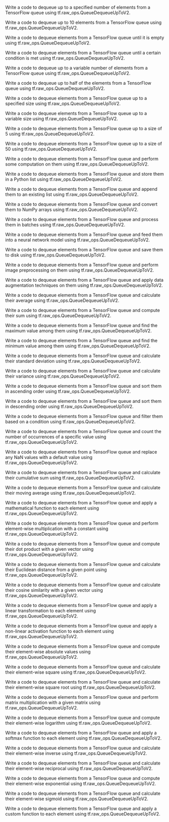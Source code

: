 Write a code to dequeue up to a specified number of elements from a TensorFlow queue using tf.raw_ops.QueueDequeueUpToV2.

Write a code to dequeue up to 10 elements from a TensorFlow queue using tf.raw_ops.QueueDequeueUpToV2.

Write a code to dequeue elements from a TensorFlow queue until it is empty using tf.raw_ops.QueueDequeueUpToV2.

Write a code to dequeue elements from a TensorFlow queue until a certain condition is met using tf.raw_ops.QueueDequeueUpToV2.

Write a code to dequeue up to a variable number of elements from a TensorFlow queue using tf.raw_ops.QueueDequeueUpToV2.

Write a code to dequeue up to half of the elements from a TensorFlow queue using tf.raw_ops.QueueDequeueUpToV2.

Write a code to dequeue elements from a TensorFlow queue up to a specified size using tf.raw_ops.QueueDequeueUpToV2.

Write a code to dequeue elements from a TensorFlow queue up to a variable size using tf.raw_ops.QueueDequeueUpToV2.

Write a code to dequeue elements from a TensorFlow queue up to a size of 5 using tf.raw_ops.QueueDequeueUpToV2.

Write a code to dequeue elements from a TensorFlow queue up to a size of 50 using tf.raw_ops.QueueDequeueUpToV2.

Write a code to dequeue elements from a TensorFlow queue and perform some computation on them using tf.raw_ops.QueueDequeueUpToV2.

Write a code to dequeue elements from a TensorFlow queue and store them in a Python list using tf.raw_ops.QueueDequeueUpToV2.

Write a code to dequeue elements from a TensorFlow queue and append them to an existing list using tf.raw_ops.QueueDequeueUpToV2.

Write a code to dequeue elements from a TensorFlow queue and convert them to NumPy arrays using tf.raw_ops.QueueDequeueUpToV2.

Write a code to dequeue elements from a TensorFlow queue and process them in batches using tf.raw_ops.QueueDequeueUpToV2.

Write a code to dequeue elements from a TensorFlow queue and feed them into a neural network model using tf.raw_ops.QueueDequeueUpToV2.

Write a code to dequeue elements from a TensorFlow queue and save them to disk using tf.raw_ops.QueueDequeueUpToV2.

Write a code to dequeue elements from a TensorFlow queue and perform image preprocessing on them using tf.raw_ops.QueueDequeueUpToV2.

Write a code to dequeue elements from a TensorFlow queue and apply data augmentation techniques on them using tf.raw_ops.QueueDequeueUpToV2.

Write a code to dequeue elements from a TensorFlow queue and calculate their average using tf.raw_ops.QueueDequeueUpToV2.

Write a code to dequeue elements from a TensorFlow queue and compute their sum using tf.raw_ops.QueueDequeueUpToV2.

Write a code to dequeue elements from a TensorFlow queue and find the maximum value among them using tf.raw_ops.QueueDequeueUpToV2.

Write a code to dequeue elements from a TensorFlow queue and find the minimum value among them using tf.raw_ops.QueueDequeueUpToV2.

Write a code to dequeue elements from a TensorFlow queue and calculate their standard deviation using tf.raw_ops.QueueDequeueUpToV2.

Write a code to dequeue elements from a TensorFlow queue and calculate their variance using tf.raw_ops.QueueDequeueUpToV2.

Write a code to dequeue elements from a TensorFlow queue and sort them in ascending order using tf.raw_ops.QueueDequeueUpToV2.

Write a code to dequeue elements from a TensorFlow queue and sort them in descending order using tf.raw_ops.QueueDequeueUpToV2.

Write a code to dequeue elements from a TensorFlow queue and filter them based on a condition using tf.raw_ops.QueueDequeueUpToV2.

Write a code to dequeue elements from a TensorFlow queue and count the number of occurrences of a specific value using tf.raw_ops.QueueDequeueUpToV2.

Write a code to dequeue elements from a TensorFlow queue and replace any NaN values with a default value using tf.raw_ops.QueueDequeueUpToV2.

Write a code to dequeue elements from a TensorFlow queue and calculate their cumulative sum using tf.raw_ops.QueueDequeueUpToV2.

Write a code to dequeue elements from a TensorFlow queue and calculate their moving average using tf.raw_ops.QueueDequeueUpToV2.

Write a code to dequeue elements from a TensorFlow queue and apply a mathematical function to each element using tf.raw_ops.QueueDequeueUpToV2.

Write a code to dequeue elements from a TensorFlow queue and perform element-wise multiplication with a constant using tf.raw_ops.QueueDequeueUpToV2.

Write a code to dequeue elements from a TensorFlow queue and compute their dot product with a given vector using tf.raw_ops.QueueDequeueUpToV2.

Write a code to dequeue elements from a TensorFlow queue and calculate their Euclidean distance from a given point using tf.raw_ops.QueueDequeueUpToV2.

Write a code to dequeue elements from a TensorFlow queue and calculate their cosine similarity with a given vector using tf.raw_ops.QueueDequeueUpToV2.

Write a code to dequeue elements from a TensorFlow queue and apply a linear transformation to each element using tf.raw_ops.QueueDequeueUpToV2.

Write a code to dequeue elements from a TensorFlow queue and apply a non-linear activation function to each element using tf.raw_ops.QueueDequeueUpToV2.

Write a code to dequeue elements from a TensorFlow queue and compute their element-wise absolute values using tf.raw_ops.QueueDequeueUpToV2.

Write a code to dequeue elements from a TensorFlow queue and calculate their element-wise square using tf.raw_ops.QueueDequeueUpToV2.

Write a code to dequeue elements from a TensorFlow queue and calculate their element-wise square root using tf.raw_ops.QueueDequeueUpToV2.

Write a code to dequeue elements from a TensorFlow queue and perform matrix multiplication with a given matrix using tf.raw_ops.QueueDequeueUpToV2.

Write a code to dequeue elements from a TensorFlow queue and compute their element-wise logarithm using tf.raw_ops.QueueDequeueUpToV2.

Write a code to dequeue elements from a TensorFlow queue and apply a softmax function to each element using tf.raw_ops.QueueDequeueUpToV2.

Write a code to dequeue elements from a TensorFlow queue and calculate their element-wise inverse using tf.raw_ops.QueueDequeueUpToV2.

Write a code to dequeue elements from a TensorFlow queue and calculate their element-wise reciprocal using tf.raw_ops.QueueDequeueUpToV2.

Write a code to dequeue elements from a TensorFlow queue and compute their element-wise exponential using tf.raw_ops.QueueDequeueUpToV2.

Write a code to dequeue elements from a TensorFlow queue and calculate their element-wise sigmoid using tf.raw_ops.QueueDequeueUpToV2.

Write a code to dequeue elements from a TensorFlow queue and apply a custom function to each element using tf.raw_ops.QueueDequeueUpToV2.